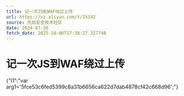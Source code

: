 ```yaml
---
title: 记一次JS到WAF绕过上传
url: https://xz.aliyun.com/t/15142
source: 先知安全技术社区
date: 2024-07-28
fetch_date: 2025-10-06T17:38:27.327740
---
```


# 记一次JS到WAF绕过上传

{"l1":"var arg1='5fce53c6fed5399c8a31b6656ca622d7dab4878cf42c668d96';"}